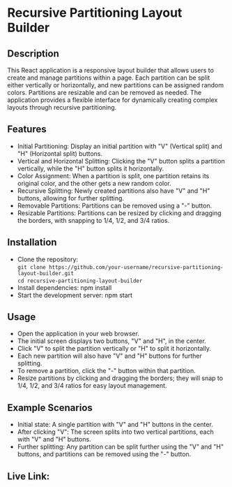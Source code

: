 ﻿# Recursive Partitioning Layout Builder

## Description
This React application is a responsive layout builder that allows users to create and manage partitions within a page. Each partition can be split either vertically or horizontally, and new partitions can be assigned random colors. Partitions are resizable and can be removed as needed. The application provides a flexible interface for dynamically creating complex layouts through recursive partitioning.

## Features
- Initial Partitioning: Display an initial partition with "V" (Vertical split) and "H" (Horizontal split) buttons.
- Vertical and Horizontal Splitting: Clicking the "V" button splits a partition vertically, while the "H" button splits it horizontally.
- Color Assignment: When a partition is split, one partition retains its original color, and the other gets a new random color.
- Recursive Splitting: Newly created partitions also have "V" and "H" buttons, allowing for further splitting.
- Removable Partitions: Partitions can be removed using a "-" button.
- Resizable Partitions: Partitions can be resized by clicking and dragging the borders, with snapping to 1/4, 1/2, and 3/4 ratios.
## Installation

- Clone the repository: <br />
  `git clone https://github.com/your-username/recursive-partitioning-layout-builder.git` <br />
  `cd recursive-partitioning-layout-builder`
- Install dependencies:
  npm install
- Start the development server:
  npm start
## Usage

- Open the application in your web browser.
- The initial screen displays two buttons, "V" and "H", in the center.
- Click "V" to split the partition vertically or "H" to split it horizontally.
- Each new partition will also have "V" and "H" buttons for further splitting.
- To remove a partition, click the "-" button within that partition.
- Resize partitions by clicking and dragging the borders; they will snap to 1/4, 1/2, and 3/4 ratios for easy layout management.

## Example Scenarios

- Initial state: A single partition with "V" and "H" buttons in the center.
- After clicking "V": The screen splits into two vertical partitions, each with "V" and "H" buttons.
- Further splitting: Any partition can be split further using the "V" and "H" buttons, and partitions can be removed using the "-" button.

## Live Link: 
